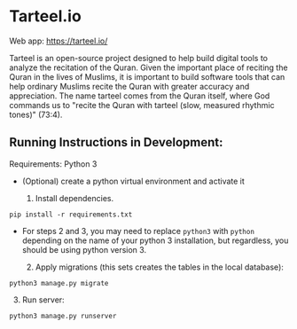 # Tarteel.io

Web app: https://tarteel.io/

Tarteel is an open-source project designed to help build digital tools to analyze the recitation of the Quran. Given the important place of reciting the Quran in the lives of Muslims, it is important to build software tools that can help ordinary Muslims recite the Quran with greater accuracy and appreciation. The name tarteel comes from the Quran itself, where God commands us to "recite the Quran with tarteel (slow, measured rhythmic tones)" (73:4).

## Running Instructions in Development:

Requirements: Python 3

- (Optional) create a python virtual environment and activate it

  1. Install dependencies.

```
pip install -r requirements.txt
```

- For steps 2 and 3, you may need to replace `python3` with `python` depending on the name of your python 3 installation, but regardless, you should be using python version 3.

  2. Apply migrations (this sets creates the tables in the local database):

```
python3 manage.py migrate
```

  3. Run server:

```
python3 manage.py runserver
```
